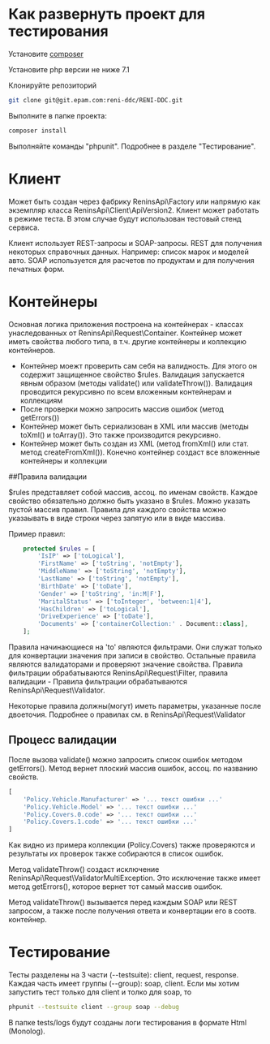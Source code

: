 # Как развернуть проект для тестирования

Установите [composer](https://getcomposer.org/download/)

Установите php версии не ниже 7.1

Клонируйте репозиторий

```bash
git clone git@git.epam.com:reni-ddc/RENI-DDC.git
```

Выполните в папке проекта:
```bash
composer install
```

Выполняйте команды "phpunit". Подробнее в разделе "Тестирование".

# Клиент

Может быть создан через фабрику ReninsApi\Factory или напрямую как экземпляр класса ReninsApi\Client\ApiVersion2.
Клиент может работать в режиме теста. В этом случае будут использован тестовый стенд сервиса.

Клиент использует REST-запросы и SOAP-запросы. REST для получения некоторых справочных данных.
Например: список марок и моделей авто. SOAP используется для расчетов по продуктам и для получения печатных форм.

# Контейнеры

Основная логика приложения построена на контейнерах - классах унаследованных от ReninsApi\Request\Container.
Контейнер может иметь свойства любого типа, в т.ч. другие контейнеры и коллекцию контейнеров.

* Контейнер моежт проверить сам себя на валидность. Для этого он содержит защищенное свойство $rules.
Валидация запускается явным образом (методы validate() или validateThrow()). Валидация проводится рекурсивно по
всем вложенным контейнерам и коллекциям
* После проверки можно запросить массив ошибок (метод getErrors()) 
* Контейнер может быть сериализован в XML или массив (методы toXml() и toArray()). Это также производится рекурсивно.
* Контейнер может быть создан из XML (метод fromXml() или стат. метод createFromXml()). Конечно контейнер создаст все
вложенные контейнеры и коллекции 

##Правила валидации

$rules представляет собой массив, ассоц. по именам свойств. Каждое свойство обязательно должно быть указано в $rules. Можно указать
пустой массив правил. Правила для каждого свойства можно указаывать в виде строки через запятую или в виде массива. 

Пример правил:

```php
    protected $rules = [
        'IsIP' => ['toLogical'],
        'FirstName' => ['toString', 'notEmpty'],
        'MiddleName' => ['toString', 'notEmpty'],
        'LastName' => ['toString', 'notEmpty'],
        'BirthDate' => ['toDate'],
        'Gender' => ['toString', 'in:M|F'],
        'MaritalStatus' => ['toInteger', 'between:1|4'],
        'HasChildren' => ['toLogical'],
        'DriveExperience' => ['toDate'],
        'Documents' => ['containerCollection:' . Document::class],
    ];
```
 
Правила начинающиеся на 'to' являются фильтрами. Они служат только для конвертации значения при записи в свойство.
Остальные правила являются валидаторами и проверяют значение свойства. Правила фильтрации обрабатываются ReninsApi\Request\Filter, правила валидации -
Правила фильтрации обрабатываются ReninsApi\Request\Validator.

Некоторые правила должны(могут) иметь параметры, указанные после двоеточия. Подробнее о правилах см. в ReninsApi\Request\Validator 

## Процесс валидации 

После вызова validate() можно запросить список ошибок методом getErrors(). Метод вернет плоский массив ошибок, ассоц. по названию свойств.

```php
[
    'Policy.Vehicle.Manufacturer' => '... текст ошибки ...'
    'Policy.Vehicle.Model' => '... текст ошибки ...'
    'Policy.Covers.0.code' => '... текст ошибки ...'
    'Policy.Covers.1.code' => '... текст ошибки ...'
]
```

Как видно из примера коллекции (Policy.Covers) также проверяются и результаты их проверок также собираются в список ошибок.

Метод validateThrow() создаст исключение ReninsApi\Request\ValidatorMultiException. Это исключение также имеет метод getErrors(),
которое вернет тот самый массив ошибок.

Метод validateThrow() вызывается перед каждым SOAP или REST запросом, а также после получения ответа и конвертации его в соотв. контейнер.

# Тестирование

Тесты разделены на 3 части (--testsuite): client, request, response.
Каждая часть имеет группы (--group): soap, client.
Если мы хотим запустить тест только для client и толко для soap, то

```bash
phpunit --testsuite client --group soap --debug
```

В папке tests/logs будут созданы логи тестирования в формате Html (Monolog).


